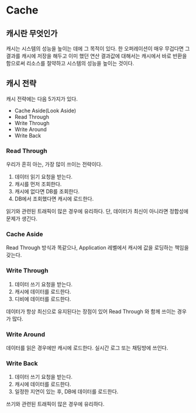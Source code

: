 # Cache

## 캐시란 무엇인가

캐시는 시스템의 성능을 높이는 데에 그 목적이 있다. 한 오퍼레이션이 매우 무겁다면 그 결과를 캐시에 저장을 해두고 이미 했던 연산 결과값에 대해서는
캐시에서 바로 반환을 함으로써 리소스를 절약하고 시스템의 성능을 높이는 것이다.

## 캐시 전략

캐시 전략에는 다음 5가지가 있다.

* Cache Aside(Look Aside)
* Read Through
* Write Through
* Write Around
* Write Back

### Read Through

우리가 흔히 아는, 가장 많이 쓰이는 전략이다.

1. 데이터 읽기 요청을 받는다.
2. 캐시를 먼저 조회한다.
3. 캐시에 없다면 DB를 조회한다.
4. DB에서 조회했다면 캐시에 로드한다.

읽기와 관련된 트래픽이 많은 경우에 유리하다. 단, 데이터가 최신이 아니라면 정합성에 문제가 생긴다.

### Cache Aside

Read Through 방식과 똑같으나, Application 레벨에서 캐시에 값을 로딩하는 책임을 갖는다.

### Write Through

1. 데이터 쓰기 요청을 받는다.
2. 캐시에 데이터를 로드한다.
3. 디비에 데이터를 로드한다.

데이터가 항상 최신으로 유지된다는 장점이 있어 Read Through 와 함께 쓰이는 경우가 많다.

### Write Around

데이터를 읽은 경우에만 캐시에 로드한다. 실시간 로그 또는 채팅방에 쓰인다.

### Write Back

1. 데이터 쓰기 요청을 받는다.
2. 캐시에 데이터를 로드한다.
3. 일정한 지연이 있는 후, DB에 데이터를 로드한다.

쓰기와 관련된 트래픽이 많은 경우에 유리하다.
